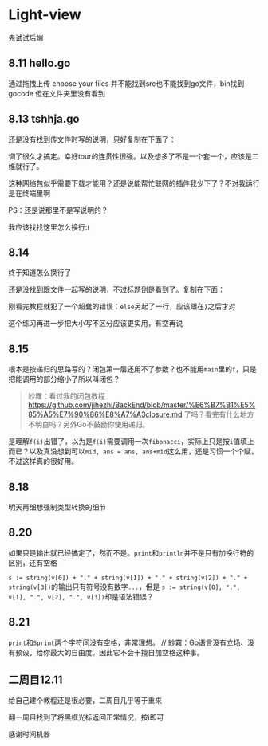 # Light-view

先试试后端

## 8.11 hello.go

通过拖拽上传
choose your files 并不能找到src也不能找到go文件，bin找到gocode
但在文件夹里没有看到

## 8.13 tshhja.go

还是没有找到传文件时写的说明，只好复制在下面了：

调了很久才搞定。幸好tour的连贯性很强。以及想多了不是一个套一个，应该是二维就行了。

这种网络包似乎需要下载才能用？还是说能帮忙联网的插件我少下了？不对我运行是在终端里啊

PS：还是说那里不是写说明的？

我应该找找这里怎么换行:(

## 8.14
终于知道怎么换行了

还是没找到跟文件一起写的说明，不过标题倒是看到了。复制在下面：

刚看完教程就犯了一个超蠢的错误：`else`另起了一行，应该跟在`}`之后才对

这个练习再进一步把大小写不区分应该更实用，有空再说

## 8.15
根本是按递归的思路写的？闭包第一层还用不了参数？也不能用`main`里的`f`，只是把能调用的部分缩小了所以叫闭包？
> 紗霧：看过我的闭包教程 https://github.com/jihezhi/BackEnd/blob/master/%E6%B7%B1%E5%85%A5%E7%90%86%E8%A7%A3closure.md 了吗？看完有什么地方不明白吗？另外Go不鼓励你使用递归。

是理解`f(i)`出错了，以为是`f(i)`需要调用一次`fibonacci`，实际上只是按`i`值填上而已？以及真没想到可以`mid, ans = ans, ans+mid`这么用，还是习惯一个个赋，不过这样真的很好用。

## 8.18
明天再细想强制类型转换的细节

## 8.20
如果只是输出就已经搞定了，然而不是。`print`和`println`并不是只有加换行符的区别，还有空格

`s := string(v[0]) + "." + string(v[1]) + "." + string(v[2]) + "." + string(v[3])`的输出只有符号没有数字`...`，但是
`s := string(v[0], ".", v[1], ".", v[2], ".", v[3])`却是语法错误？

## 8.21
`print`和`Sprint`两个字符间没有空格，非常理想。 // 紗霧：Go语言没有立场、没有预设，给你最大的自由度。因此它不会干擅自加空格这种事。

## 二周目12.11
给自己建个教程还是很必要，二周目几乎等于重来

翻一周目找到了将黑框光标返回正常情况，按i即可

感谢时间机器
